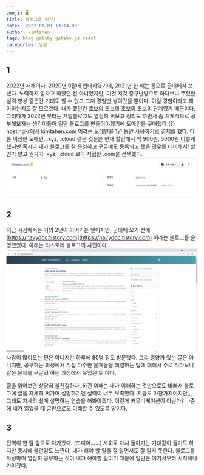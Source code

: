 ```yaml
---
emoji: 🖥️
title: 블로그를 이전!
date: '2022-01-01 13:14:00' 
author: kimtahen
tags: blog gatsby gatsby.js react
categories: 일상
---
```

## 1
2022년 새해이다. 2020년 9월에 입대하였기에, 2021년 한 해는 통으로 군대에서 보냈다. 노력하지 말자고 하였던 건 아니었지만, 이것 저것 중구난방으로 하다보니 뚜렸한 실력 향상 같은건 기대도 할 수 없고 그저 경험만 쌓여갔을 뿐이다. 이걸 경험이라고 해야하는지도 잘 모르겠다. 내가 했던건 초보의 초보의 초보의 초보의 단계였기 때문이다. 그러다가 2022년 부터는 개발블로그도 열심히 써보고 정리도 하면서 좀 체계적으로 공부해보자는 생각이들어 일단 블로그를 만들어야했기에 도메인을 구매했다.(?) hostingkr에서 kimtahen.com 이라는 도메인을 1년 동안 사용하기로 결제를 했다. 다른 이상한 도메인, .xyz, .cloud 같은 것들은 현재 할인해서 막 900원, 5000원 이렇게 했지만 혹시나 내가 블로그를 잘 운영하고 구글에도 등록되고 했을 경우를 대비해서! 할인가 말고 원가가 .xyz, .cloud 보다 저렴한 .com을 선택했다.
</br>
![image1](image1.png)

## 2
지금 시점에서는 거의 2년이 되어가는 일이지만, 군대에 오기 전에 [https://navydoc.tistory.com](https://navydoc.tistory.com) 이라는 블로그를 운영했었다. 아래는 티스토리 블로그의 사진이다.
<br/>
![image2](image2.png)
<br/>
사람이 많이오는 편은 아니지만 하루에 80명 정도 방문했다. 그리 영양가 있는 글은 아니지만, 공부하는 과정에서 직접 마주한 문제들을 해결하는 법에 대해서 주로 적다보니 같은 문제를 구글링 하는 과정에서 유입된 듯 하다.

글을 읽어보면 상당히 불친절하다. 하긴 이때는 내가 이해하는 것만으로도 바빠서 블로그에 글을 자세히 써가며 설명하기엔 실력이 너무 부족했다. 지금도 마찬가지이지만,,, 그래도 자세히 쉽게 설명하는 연습을 해봐야겠다. 이런게 커뮤니케이션이 아닌가? 나중에 내가 읽었을 때 글만으로도 이해할 수 있도록 말이다.

## 3
전역이 한 달 앞으로 다가왔다. (드디어......) 사회로 다시 돌아가는 기대감이 들기도 하지만 동시에 불안감도 느낀다. 내가 해야 할 일을 잘 알면서도 잘 알지 못한다. 블로그를 작성하며 열심히 공부하는 것이 내가 해야할 일이기 때문에 일단은 여기서부터 시작해나가야겠다.
